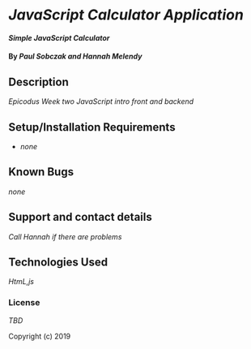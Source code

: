 <!-- README.md *Content*
READMEs vary widely from one repository to the next. Epicodus recommends including as a minimum the following sections:

Application name
Names of contributors
Description of the project's purpose
Complete setup/installation instructions
License information with a copyright and date
Additional sections to consider:

Technologies used
Known bugs
Contact information
Support or contribution instructions

Outline of README sections: -->

# _JavaScript Calculator Application_

#### _Simple JavaScript Calculator_

#### By _**Paul Sobczak and Hannah Melendy**_

## Description

_Epicodus Week two JavaScript intro front and backend_

## Setup/Installation Requirements

* _none_

## Known Bugs

_none_

## Support and contact details

_Call Hannah if there are problems_

## Technologies Used

_HtmL,js_

### License

*TBD*

Copyright (c) 2019

